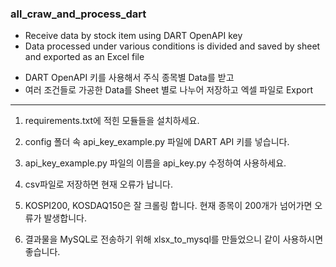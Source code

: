 ### all_craw_and_process_dart

- Receive data by stock item using DART OpenAPI key
- Data processed under various conditions is divided and saved by sheet and exported as an Excel file
* DART OpenAPI 키를 사용해서 주식 종목별 Data를 받고
* 여러 조건들로 가공한 Data를 Sheet 별로 나누어 저장하고 엑셀 파일로 Export

-----

1. requirements.txt에 적힌 모듈들을 설치하세요.

2. config 폴더 속 api_key_example.py 파일에 DART API 키를 넣습니다.

3. api_key_example.py 파일의 이름을 api_key.py 수정하여 사용하세요.

4. csv파일로 저장하면 현재 오류가 납니다.

5. KOSPI200, KOSDAQ150은 잘 크롤링 합니다. 현재 종목이 200개가 넘어가면 오류가 발생합니다.

6. 결과물을 MySQL로 전송하기 위해 xlsx_to_mysql를 만들었으니 같이 사용하시면 좋습니다.
